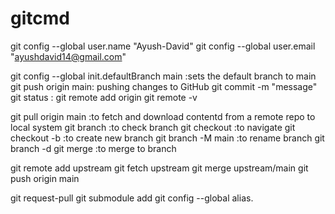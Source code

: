 # gitcmd


git config --global user.name "Ayush-David"
git config --global user.email "ayushdavid14@gmail.com"

git config --global init.defaultBranch main :sets the default branch to main
 git push origin main: pushing changes to GitHub
git commit -m "message"
git status :
git remote add origin <link>
git remote -v

git pull origin main :to fetch and download contentd from a remote repo to local system
git branch :to check branch
git checkout <branch name>:to navigate
git checkout -b <new branch>:to create new branch
git branch -M main :to rename branch
git branch -d <branch to delete>
git merge <branch name>:to merge to branch

git remote add upstream <remoteurl>
git fetch upstream
git merge upstream/main
git push origin main
  

git request-pull <branch> <url>
git submodule add <url>
 git config --global alias.<alias name > <command>
